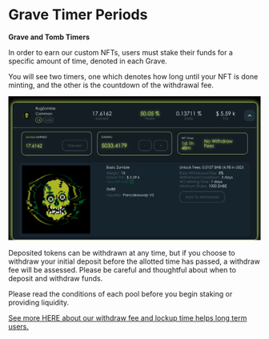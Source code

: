 # Grave Timer Periods

**Grave and Tomb Timers**&#x20;

In order to earn our custom NFTs, users must stake their funds for a specific amount of time, denoted in each Grave.

You will see two timers, one which denotes how long until your NFT is done minting, and the other is the countdown of the withdrawal fee.

![](<../../../.gitbook/assets/Screen Shot 2021-10-17 at 11.08.28 AM.png>)

Deposited tokens can be withdrawn at any time, but if you choose to withdraw your initial deposit before the allotted time has passed, a withdraw fee will be assessed. Please be careful and thoughtful about when to deposit and withdraw funds.&#x20;

Please read the conditions of each pool before you begin staking or providing liquidity.&#x20;

[See more HERE about our withdraw fee and lockup time helps long term users.](../../../tokenomics/untitled/early-withdraw-fees.md)
